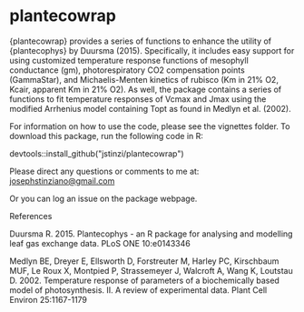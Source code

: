 # plantecowrap
{plantecowrap} provides a series of functions to enhance the utility of
{plantecophys} by Duursma (2015). Specifically, it includes easy support
for using customized temperature response functions of mesophyll
conductance (gm), photorespiratory CO2 compensation points (GammaStar),
and Michaelis-Menten kinetics of rubisco (Km in 21% O2, Kcair, apparent
Km in 21% O2). As well, the package contains a series of functions to fit 
temperature responses of Vcmax and Jmax using the modified Arrhenius model 
containing Topt as found in Medlyn et al. (2002).

For information on how to use the code, please see the vignettes folder.
To download this package, run the following code in R:

devtools::install_github("jstinzi/plantecowrap")

Please direct any questions or comments to me at:
josephstinziano@gmail.com

Or you can log an issue on the package webpage.

References

Duursma R. 2015. Plantecophys - an R package for analysing and
modelling leaf gas exchange data. PLoS ONE 10:e0143346

Medlyn BE, Dreyer E, Ellsworth D, Forstreuter M, Harley PC,
Kirschbaum MUF, Le Roux X, Montpied P, Strassemeyer J, Walcroft A,
Wang K, Loutstau D. 2002. Temperature response of parameters of a
biochemically based model of photosynthesis. II. A review of
experimental data. Plant Cell Environ 25:1167-1179
